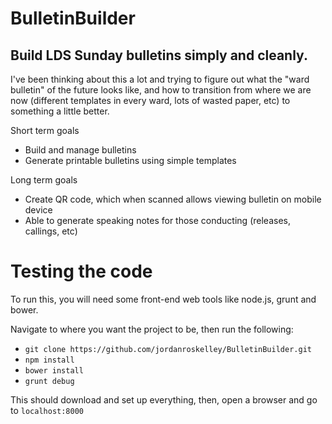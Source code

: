 # BulletinBuilder
## Build LDS Sunday bulletins simply and cleanly.
I've been thinking about this a lot and trying to figure out what the "ward bulletin" of the future looks like, and how to transition from where we are now (different templates in every ward, lots of wasted paper, etc) to something a little better.

Short term goals

- Build and manage bulletins
- Generate printable bulletins using simple templates

Long term goals

- Create QR code, which when scanned allows viewing bulletin on mobile device
- Able to generate speaking notes for those conducting (releases, callings, etc)

# Testing the code

To run this, you will need some front-end web tools like node.js, grunt and bower.

Navigate to where you want the project to be, then run the following:

- `git clone https://github.com/jordanroskelley/BulletinBuilder.git`
- `npm install`
- `bower install`
- `grunt debug`

This should download and set up everything, then, open a browser and go to `localhost:8000`